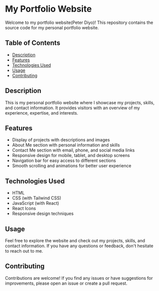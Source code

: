# My Portfolio Website        
      
Welcome to my portfolio website(Peter Diyo)! This repository contains the source code for my personal portfolio website.   
 
## Table of Contents
  
- [Description](#description)  
- [Features](#features) 
- [Technologies Used](#technologies-used) 
- [Usage](#Usage)  
- [Contributing](#contributing)
 
## Description  
 
This is my personal portfolio website where I showcase my projects, skills, and contact information. It provides visitors with an overview of my experience, expertise, and interests.

## Features

- Display of projects with descriptions and images
- About Me section with personal information and skills
- Contact Me section with email, phone, and social media links
- Responsive design for mobile, tablet, and desktop screens
- Navigation bar for easy access to different sections
- Smooth scrolling and animations for better user experience

## Technologies Used

- HTML
- CSS (with Tailwind CSS)
- JavaScript (with React)
- React Icons
- Responsive design techniques

## Usage

Feel free to explore the website and check out my projects, skills, and contact information. If you have any questions or feedback, don't hesitate to reach out to me.

## Contributing

Contributions are welcome! If you find any issues or have suggestions for improvements, please open an issue or create a pull request.
